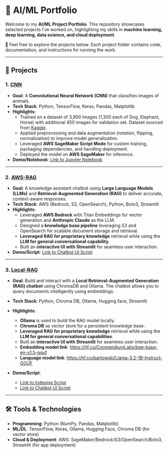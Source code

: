 # 🚀 AI/ML Portfolio
Welcome to my **AI/ML Project Portfolio**. This repository showcases selected projects I’ve worked on, highlighting my skills in **machine learning, deep learning, data science, and cloud deployment**.  

🔗 Feel free to explore the projects below. Each project folder contains code, documentation, and instructions for running the work.

---

## 📂 Projects

### 1. [CNN](./CNN)
- **Goal**: A **Convolutional Neural Network (CNN)** that classifies images of animals.  
- **Tech Stack**: Python, TensorFlow, Keras, Pandas, Matplotlib  
- **Highlights**:
  - Trained on a dataset of 3,900 images (1,300 each of Dog, Elephant, Horse) with additional 450 images for validation set. Dataset sourced from [Kaggle](https://www.kaggle.com/).  
  - Applied preprocessing and data augmentation (rotation, flipping, normalization) to improve model generalization.  
  - Leveraged **AWS SageMaker Script Mode** for custom training, packaging dependencies, and handling deployment.  
  - Deployed the model on **AWS SageMaker** for inference. 
- **Demo/Notebook**: [Link to Jupyter Notebook](./CNN/Notebook/cnn-tensorflow-sagemaker.ipynb)

---

### 2. [AWS-RAG](./AWS-RAG)
- **Goal**: A knowledge assistant chatbot using **Large Language Models (LLMs)** and **Retrieval-Augmented Generation (RAG)** to deliver accurate, context-aware responses.
- **Tech Stack**: AWS (Bedrock, S3, OpenSearch), Python, Boto3, Streamlit 
- **Highlights**:
  - Leveraged **AWS Bedrock** with Titan Embeddings for vector generation and **Anthropic Claude** as the LLM.  
  - Designed a **knowledge base pipeline** leveraging S3 and OpenSearch for scalable document storage and retrieval.
  - **Leveraged RAG for proprietary knowledge** retrieval while using the **LLM for general conversational capability**.
  - Built an **interactive UI with Streamlit** for seamless user interaction.
- **Demo/Script**: [Link to Chatbot UI Script](./AWS-RAG/Script/aws-rag-chatbot.py)

---

### 3. [Local-RAG](./Local-RAG)
- **Goal**: Build and interact with a **Local Retrieval-Augmented Generation (RAG) chatbot** using ChromaDB and Ollama. The chatbot allows you to query documents intelligently using embeddings.
- **Tech Stack**: Python, Chroma DB, Ollama, Hugging face, Streamlit 
- **Highlights**:
  - **Ollama** is used to build the RAG model locally.  
  - **Chroma DB** as vector store for a persistent knowledge base.
  - **Leveraged RAG for proprietary knowledge** retrieval while using the **LLM for general conversational capabilities**.
  - Built an **interactive UI with Streamlit** for seamless user interaction.
  - **Embedding model link**: https://hf.co/CompendiumLabs/bge-base-en-v1.5-gguf
  - **Language model link**: https://hf.co/bartowski/Llama-3.2-1B-Instruct-GGUF

- **Demo/Script**:
  - [Link to Indexing Script](./Local-RAG/Script/local-rag-indexing.py)
  - [Link to Chatbot UI Script](./Local-RAG/Script/local-rag-chatbot.py)
---

## 🛠️ Tools & Technologies
- **Programming**: Python (NumPy, Pandas, Matplotlib)  
- **ML/DL**: TensorFlow, Keras, Ollama, Hugging Face, Chroma DB (for vector store)  
- **Cloud & Deployment**: AWS: SageMaker/Bedrock/S3/OpenSearch/Boto3, Streamlit (for app deployment)  
